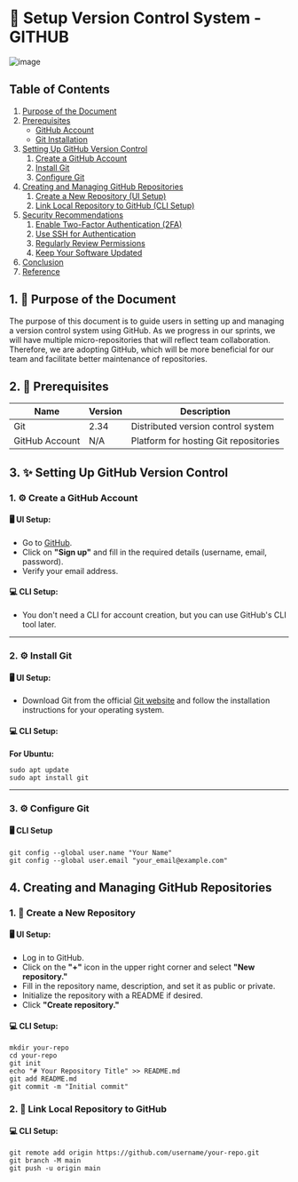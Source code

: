 # 🚀 Setup Version Control System - GITHUB

![image](https://github.com/user-attachments/assets/3a170719-a472-4a0c-8a38-1906e6bc461e)

## Table of Contents

1. [Purpose of the Document](#1-purpose-of-the-document)
2. [Prerequisites](#2-prerequisites)
   - [GitHub Account](#github-account)
   - [Git Installation](#git-installation)
3. [Setting Up GitHub Version Control](#3-setting-up-github-version-control)
   1. [Create a GitHub Account](#create-a-github-account)
   2. [Install Git](#install-git)
   3. [Configure Git](#configure-git)
4. [Creating and Managing GitHub Repositories](#4-creating-and-managing-github-repositories)
   1. [Create a New Repository (UI Setup)](#create-a-new-repository-ui-setup)
   2. [Link Local Repository to GitHub (CLI Setup)](#link-local-repository-to-github-cli-setup)
5. [Security Recommendations](#5-security-recommendations)
   1. [Enable Two-Factor Authentication (2FA)](#enable-two-factor-authentication-2fa)
   2. [Use SSH for Authentication](#use-ssh-for-authentication)
   3. [Regularly Review Permissions](#regularly-review-permissions)
   4. [Keep Your Software Updated](#keep-your-software-updated)
6. [Conclusion](#6-conclusion)
7. [Reference](#7-reference)

## 1. 🎯 Purpose of the Document

The purpose of this document is to guide users in setting up and managing a version control system using GitHub. As we progress in our sprints, we will have multiple micro-repositories that will reflect team collaboration. Therefore, we are adopting GitHub, which will be more beneficial for our team and facilitate better maintenance of repositories.

## 2. 🔧 Prerequisites


| Name  | Version | Description                                 |
|-------|---------|---------------------------------------------|
| Git   | 2.34    | Distributed version control system          |
| GitHub Account | N/A     | Platform for hosting Git repositories |

## 3. ✨ Setting Up GitHub Version Control

### 1. ⚙️ Create a GitHub Account

#### 🖥️ UI Setup:
- Go to [GitHub](https://github.com).
- Click on **"Sign up"** and fill in the required details (username, email, password).
- Verify your email address.

#### 💻 CLI Setup:
- You don't need a CLI for account creation, but you can use GitHub's CLI tool later.

---

### 2. ⚙️ Install Git

#### 🖥️ UI Setup:
- Download Git from the official [Git website](https://git-scm.com/downloads) and follow the installation instructions for your operating system.

#### 💻 CLI Setup:

**For Ubuntu:**
```
sudo apt update
sudo apt install git
```

---

### 3. ⚙️ Configure Git 

#### 🖥️ CLI Setup 
```
git config --global user.name "Your Name"
git config --global user.email "your_email@example.com"
```

## 4. Creating and Managing GitHub Repositories

### 1. 📁 Create a New Repository

#### 🖥️ UI Setup:
- Log in to GitHub.
- Click on the **"+"** icon in the upper right corner and select **"New repository."**
- Fill in the repository name, description, and set it as public or private.
- Initialize the repository with a README if desired.
- Click **"Create repository."**

#### 💻 CLI Setup:

```
mkdir your-repo
cd your-repo
git init
echo "# Your Repository Title" >> README.md
git add README.md
git commit -m "Initial commit"
```

### 2. 🔗 Link Local Repository to GitHub

#### 💻 CLI Setup:

```
git remote add origin https://github.com/username/your-repo.git
git branch -M main
git push -u origin main
```
